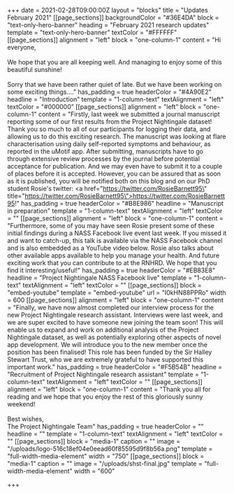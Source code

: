 +++
date = 2021-02-28T09:00:00Z
layout = "blocks"
title = "Updates February 2021"
[[page_sections]]
backgroundColor = "#36E4DA"
block = "text-only-hero-banner"
heading = "February 2021 research updates"
template = "text-only-hero-banner"
textColor = "#FFFFFF"
[[page_sections]]
alignment = "left"
block = "one-column-1"
content = "Hi everyone,<br><br>We hope that you are all keeping well. And managing to enjoy some of this beautiful sunshine!<br><br>Sorry that we have been rather quiet of late. But we have been working on some exciting things...."
has_padding = true
headerColor = "#4A90E2"
headline = "Introduction"
template = "1-column-text"
textAlignment = "left"
textColor = "#000000"
[[page_sections]]
alignment = "left"
block = "one-column-1"
content = "Firstly, last week we submitted a journal manuscript reporting some of our first results from the Project Nightingale dataset! Thank you so much to all of our participants for logging their data, and allowing us to do this exciting research. The manuscript was looking at flare characterisation using daily self-reported symptoms and behaviour, as reported in the uMotif app. After submitting, manuscripts have to go through extensive review processes by the journal before potential acceptance for publication. And we may even have to submit it to a couple of places before it is accepted. However, you can be assured that as soon as it is published, you will be notified both on this blog and on our PhD student Rosie's twitter: <a href=\"https://twitter.com/RosieBarnett95\" title=\"https://twitter.com/RosieBarnett95\">https://twitter.com/RosieBarnett95</a>!"
has_padding = true
headerColor = "#B8E986"
headline = "Manuscript in preparation"
template = "1-column-text"
textAlignment = "left"
textColor = ""
[[page_sections]]
alignment = "left"
block = "one-column-1"
content = "Furthermore, some of you may have seen Rosie present some of these initial findings during a NASS Facebook live event last week. If you missed it and want to catch-up, this talk is available via the NASS Facebook channel and is also embedded as a YouTube video below. Rosie also talks about other available apps available to help you manage your health. And future exciting work that you can contribute to at the RNHRD. We hope that you find it interesting/useful!"
has_padding = true
headerColor = "#EB83E8"
headline = "Project Nightingale NASS Facebook live"
template = "1-column-text"
textAlignment = "left"
textColor = ""
[[page_sections]]
block = "embed-youtube"
template = "embed-youtube"
url = "I0kHN88PPRo"
width = 600
[[page_sections]]
alignment = "left"
block = "one-column-1"
content = "Finally, we have now almost completed our interview process for the new Project Nightingale research assistant. Interviews were last week, and we are super excited to have someone new joining the team soon! This will enable us to expand and work on additional analysis of the Project Nightingale dataset, as well as potentially exploring other aspects of novel app development. We will introduce you to the new member once the position has been finalised! This role has been funded by the Sir Halley Stewart Trust, who we are extremely grateful to have supported this important work."
has_padding = true
headerColor = "#F5B54B"
headline = "Recruitment of Project Nightingale research assistant"
template = "1-column-text"
textAlignment = "left"
textColor = ""
[[page_sections]]
alignment = "left"
block = "one-column-1"
content = "Thank you all for reading and we hope that you enjoy the rest of this gloriously sunny weekend!<br><br>Best wishes,<br>The Project Nightingale Team"
has_padding = true
headerColor = ""
headline = ""
template = "1-column-text"
textAlignment = "left"
textColor = ""
[[page_sections]]
block = "media-1"
caption = ""
image = "/uploads/logo-516c18ef04e0eead60f85595d9f8b56a.png"
template = "full-width-media-element"
width = "750"
[[page_sections]]
block = "media-1"
caption = ""
image = "/uploads/shst-final.jpg"
template = "full-width-media-element"
width = "600"

+++
